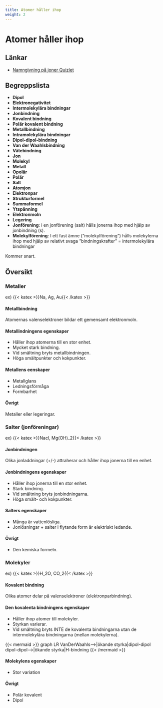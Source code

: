 ```yaml
---
title: Atomer håller ihop
weight: 2
---
```


# Atomer håller ihop

## Länkar
* [Namngivning på joner Quizlet](https://quizlet.com/437375297/namn-pa-jonbindningar-flash-cards/)

## Begreppslista

* **Dipol**
* **Elektronegativitet**
* **Intermolekylära bindningar**
* **Jonbindning**
* **Kovalent bindning**
* **Polär kovalent bindning**
* **Metallbindning**
* **Intramolekylära bindningar**
* **Dipol-dipol-bindning**
* **Van der Waahlsbindning**
* **Vätebindning**
* **Jon**
* **Molekyl**
* **Metall**
* **Opolär**
* **Polär**
* **Salt**
* **Atomjon**
* **Elektronpar**
* **Strukturformel**
* **Summaformel**
* **Ytspänning**
* **Elektronmoln**
* **Legering**
* **Jonförening**: i en jonförening (salt) hålls jonerna ihop med hjälp av jonbindning (s).
* **Molekylförening**: I ett fast ämne (”molekylförening”) hålls molekylerna ihop med hjälp av relativt svaga ”bindningskrafter” = intermolekylära bindningar

Kommer snart.

## Översikt

### **Metaller**

ex) {{< katex >}}Na, Ag, Au{{< /katex >}}

#### **Metallbindning**

Atomernas valenselektroner bildar ett gemensamt elektronmoln.

#### **Metallindningens egenskaper**

* Håller ihop atomerna till en stor enhet.
* Mycket stark bindning.
* Vid smältning bryts metallbindningen.
* Höga smältpunkter och kokpunkter.

#### **Metallens eenskaper**

* Metallglans
* Ledningsförmåga
* Formbarhet

#### **Övrigt**

Metaller eller legeringar.

### **Salter (jonföreningar)**

ex) {{< katex >}}Nacl, Mg(OH)_2{{< /katex >}}

#### **Jonbindningen**

Olika jonladdningar (+/-) attraherar och håller ihop jonerna till en enhet.

#### **Jonbindningens egenskaper**

* Håller ihop jonerna till en stor enhet.
* Stark bindning.
* Vid smältning bryts jonbindningarna.
* Höga smält- och kokpunkter.

#### **Salters egenskaper**

* Många är vattenlösliga.
* Jonlösningar + salter i flytande form är elektriskt ledande.

#### **Övrigt**

* Den kemiska formeln.

### **Molekyler**

ex) {{< katex >}}H_2O, CO_2{{< /katex >}}

#### **Kovalent bindning**

Olika atomer delar på valenselektroner (elektronparbindning).

#### **Den kovalenta bindningens egenskaper**

* Håller ihop atomer till molekyler.
* Styrkan varierar.
* Vid smältning bryts INTE de kovalenta bindningarna utan de intermolekylära bindningarna (mellan molekylerna).

{{< mermaid >}}
graph LR
    VanDerWaahls-->|ökande styrka|dipol-dipol
    dipol-dipol-->|ökande styrka|H-bindning
{{< /mermaid >}} 

#### **Molekylens egenskaper**

* Stor variation

#### **Övrigt**

* Polär kovalent
* Dipol